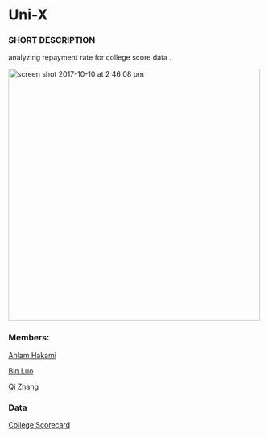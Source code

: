 # Uni-X
### SHORT DESCRIPTION
analyzing repayment rate for college score data .

<img width="500" alt="screen shot 2017-10-10 at 2 46 08 pm" src="https://user-images.githubusercontent.com/31105246/31404451-1aba7e82-adca-11e7-96f9-3b14b8b82da8.png">

### Members:

[Ahlam Hakami](https://github.com/AhlamHakami)

[Bin Luo](https://github.com/r08in)

[Qi Zhang](https://github.com/zhangqi0709)



### Data

[College Scorecard](https://collegescorecard.ed.gov/data/)

